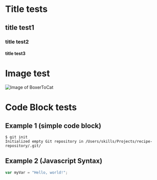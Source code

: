 # Title tests

## title test1
### title test2
#### title test3

# Image test

![Image of BoxerToCat](https://octodex.github.com/images/boxertocat_octodex.jpg)

# Code Block tests

## Example 1 (simple code block)

```
$ git init
Initialized empty Git repository in /Users/skills/Projects/recipe-repository/.git/
```

## Example 2 (Javascript Syntax)

``` javascript
var myVar = "Hello, world!";
```
